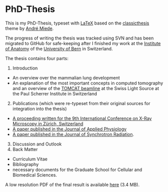 # PhD-Thesis

This is my PhD-Thesis, typeset with [LaTeX][] based on the [classicthesis][] theme by  [André Miede][miede].

The progress of writing the thesis was tracked using SVN and has been migrated to GitHub for safe-keeping after I finished my work at the [Institute of Anatomy][ana] of the [University of Bern][unibe] in Switzerland.

The thesis contains four parts:

1. Introduction
  - An overview over the mammalian lung development
  - An explanation of the most important concepts in computed tomography and an overview of the [TOMCAT beamline][tomcat] at the Swiss Light Source at the Paul Scherrer Institute in Switzerland
2. Publications (which were re-typeset from their original sources for integration into the thesis)
  - [A proceeding written for the 9th International Conference on X-Ray Microscopy in Zürich, Switzerland][xrm]
  - [A paper published in the Journal of Applied Physiology][jap]
  - [A paper published in the Journal of Synchrotron Radiation][jsr].
3. Discussion and Outlook
4. Back Matter
  - Curriculum Vitae
  - Bibliography
  - necessary documents for the Graduate School for Cellular and Biomedical Sciences.

A low resolution PDF of the final result is available [here][] (3.4 MB).

[LaTeX]: http://www.latex-project.org/
[classicthesis]: http://www.ctan.org/tex-archive/macros/latex/contrib/classicthesis/
[miede]: http://www.miede.de
[ana]: http://www.ana.unibe.ch/
[unibe]: http://www.unibe.ch/
[tomcat]: https://www.psi.ch/sls/tomcat
[xrm]: http://dx.doi.org/10.1088/1742-6596/186/1/012040
[jap]: http://dx.doi.org/doi:10.1152/japplphysiol.90546.2008
[jsr]: http://dx.doi.org/10.1107/S0909049510019618
[here]: http://wiki.davidhaberthür.ch/_media/haberthuer2010.pdf
